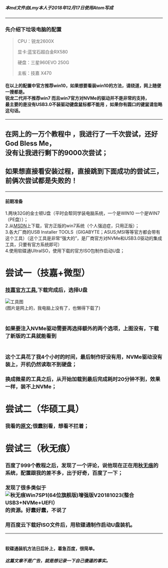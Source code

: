 ##### 本md文件由Lmy本人于2018年12月17日使用Atom写成
---
### 先介绍下垃圾电脑的配置
>CPU：锐龙2600X
<br><p>显卡:蓝宝石超白金RX580
<br><p>硬盘：三星960EVO 250G
<br><p>主板：技嘉 X470

#### 在以上的配置中官方推荐win10，如果想要看装win10的方法，请绕道，网上随便一搜都是。<br>锐龙二代并不推荐win7 而且win7官方对NVMe的驱动并不是非常的支持，<br>最主要的是没有USB3.0不装驱动键盘鼠标都不能用 ，如果你有圆口的键鼠请忽略这句话。
---
## 在网上的一万个教程中 ，我进行了一千次尝试，还好God Bless Me， <br>没有让我进行剩下的9000次尝试；
## <p>如果想直接看安装过程，直接跳到下面成功的尝试三，前俩次尝试都是失败的！
---
#### 前期准备
1.两块32G的金士顿U盘（平时会帮同学装电脑系统，一个是WIN10 一个是WIN7（PE盘））；
<br>2.从[MSDN](https://msdn.itellyou.cn/)上下载，官方正版的win7系统（个人强迫症，只用正版）；
<br>3.各大厂商的USB Installer TOOLS（GIGABYTE；ASUS;MSI等等官方都会带有这个工具）（这个工具是非常“强大的”，是厂商官方对NVMe和USB3.0驱动的集成工具，只要有官方系统即可）
<br>4.使用软碟通UltraISO，使用下载的官方ISO包制作启动U盘；
# 尝试一（技嘉+微型）
### [技嘉官方工具](http://www.gigabyte.cn/Motherboard/X470-AORUS-ULTRA-GAMING-rev-10#support-dl-driver),下载完成后，选择U盘<br>
![工具图](http://bfgho.com/uploads/allimg/160716/2345232E8-3.png)<br>(图片是网上的，我电脑上没有了，也懒得下载了)
### <br>如果要注入NVMe驱动需要再选择额外的两个选项，上图没有，下载了新版的工具就能看到
### <br>这个工具花了我4个小时的时间，最后制作好没有用，NVMe驱动没有装上，开机仍然读取不到硬盘；
### 换成微星的工具之后，从开始加载到最后完成耗时20分钟不到，效果一样，装不上NVMe；

# 尝试二（华硕工具）
### 我看的[原文](https://baijiahao.baidu.com/s?id=1602357244292081256&wfr=spider&for=pc);很蠢别看，想看不拦着；
# 尝试三（秋无痕）
### 百度了999个教程之后，发现了一个评论，说他现在正在用[秋无痕](http://www.realqwh.cn/)的系统，配置跟我的差不多，出于好奇，百度了一下；
### 发现了很多类似于![秋无痕Win7SP1(64位旗舰版)增强版V20181023(整合USB3+NVMe+UEFI）](http://bbs.realqwh.cn/attachment/Mon_1710/90_269762_cf942acf5c85460.png)<br> 的资源。好蠢好蠢，不说了

### 用百度云下载好ISO文件后，用软碟通制作启动U盘装机。
---
#### <br>软碟通装机方法日后补上，着急百度，很简单。
##### 这篇文章不是广告，就是想记录一下自己傻逼的事实。
